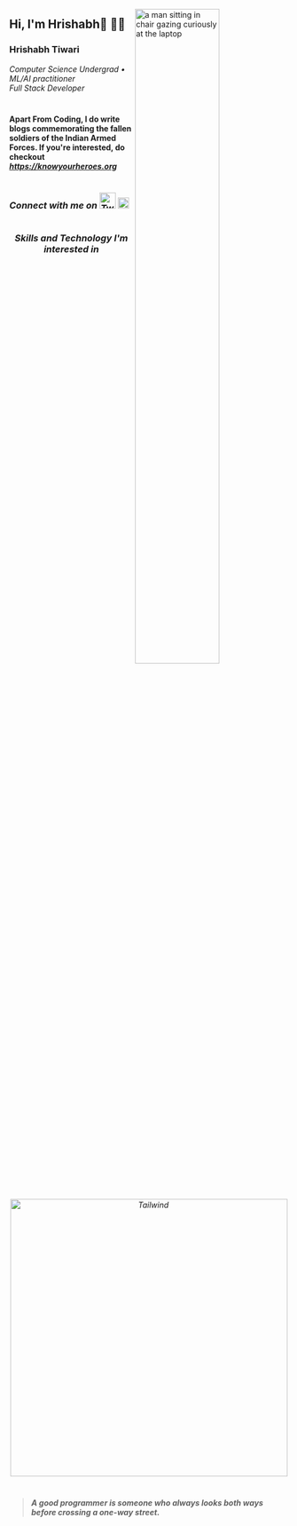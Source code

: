 <img width='55%' align='right' src='https://user-images.githubusercontent.com/74908943/205475877-477199bf-c8a3-4e7c-bba0-5c21e14da7c4.png' alt='a man sitting in chair gazing curiously at the laptop'></img>

## Hi, I'm Hrishabh👋 👨‍💻

  ### **Hrishabh Tiwari** 

<p><i>Computer Science Undergrad • ML/AI practitioner  <br> Full Stack Developer</i></p>

#

#### Apart From Coding, I do write blogs commemorating the fallen soldiers of the Indian Armed Forces. If you're interested, do checkout <i>https://knowyourheroes.org

#

### Connect with me on <a href='https://twitter.com/ItsHrishabh'><img width='29' src='https://user-images.githubusercontent.com/74908943/205478744-1d2bfaf6-9b7e-47cc-a2a0-8ba37ec469de.svg' alt='Twitter'></img></a> <a href='https://www.linkedin.com/in/hrishabh-tiwari/'><img width='20' src='https://user-images.githubusercontent.com/74908943/205478746-44bfae32-a94b-4c36-b3fe-2e92aed16b60.svg' alt='Java'></img></a>

#

### <p align='center'>Skills and Technology I'm interested  in</p>

<div align='center'>
<img width='500' padding='3px' src='https://user-images.githubusercontent.com/74908943/208470518-dfa3abee-7eff-4f69-bdac-b4645782c277.svg' alt='Tailwind'></img>
</div>

# 
 
> ####  _A good programmer is someone who always looks both ways before crossing a one-way street._

#

